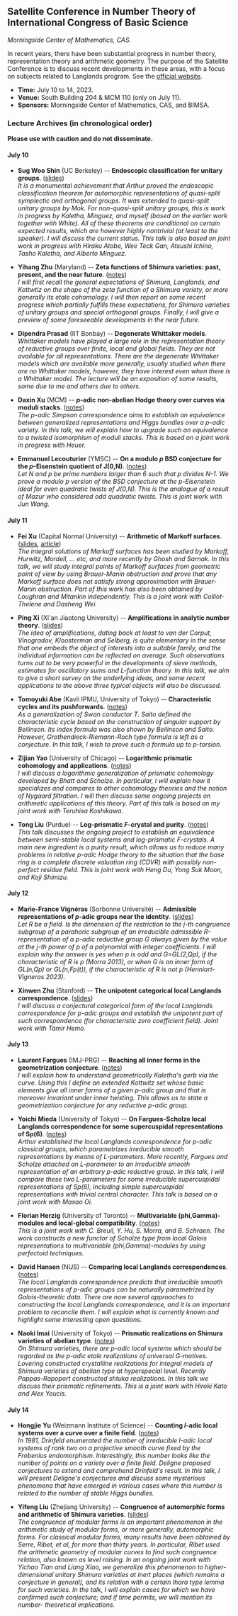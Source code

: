 <head>
    <script src="https://cdn.mathjax.org/mathjax/latest/MathJax.js?config=TeX-AMS-MML_HTMLorMML" type="text/javascript"></script>
    <script type="text/x-mathjax-config">
        MathJax.Hub.Config({
            tex2jax: {
            skipTags: ['script', 'noscript', 'style', 'textarea', 'pre'],
            inlineMath: [['$','$']]
            }
        });
    </script>
</head>


## Satellite Conference in Number Theory of International Congress of Basic Science

_Morningside Center of Mathematics, CAS._

In recent years, there have been substantial progress in number theory, representation theory and arithmetic geometry. The purpose of the Satellite Conference is to discuss recent developments in these areas, with a focus on subjects related to Langlands program. See the [official website](https://satelliteconference2023.casconf.cn/).

- **Time:** July 10 to 14, 2023.
- **Venue:** South Building 204 & MCM 110 (only on July 11).
- **Sponsors:** Morningside Center of Mathematics, CAS, and BIMSA.

### Lecture Archives (in chronological order)

**Please use with caution and do not disseminate.**

#### July 10

- **Sug Woo Shin** (UC Berkeley) -- **Endoscopic classification for unitary groups**. ([slides](././Shin.pdf)) <br/>
_It is a monumental achievement that Arthur proved the endoscopic classification theorem for automorphic representations of quasi-split symplectic and orthogonal groups. It was extended to quasi-split unitary groups by Mok. For non-quasi-split unitary groups, this is work in progress by Kaletha, Minguez, and myself (based on the earlier work together with White). All of these theorems are conditional on certain expected results, which are however highly nontrivial (at least to the speaker). I will discuss the current status. This talk is also based on joint work in progress with Hiraku Atobe, Wee Teck Gan, Atsushi Ichino, Tasho Kaletha, and Alberto Minguez._

- **Yihang Zhu** (Maryland) -- **Zeta functions of Shimura varieties: past, present, and the near future**. ([notes](././YZhu.pdf)) <br/>
_I will first recall the general expectations of Shimura, Langlands, and Kottwtiz on the shape of the zeta function of a Shimura variety, or more generally its etale cohomology. I will then report on some recent progress which partially fulfills these expectations, for Shimura varieties of unitary groups and special orthogonal groups. Finally, I will give a preview of some foreseeable developments in the near future._


- **Dipendra Prasad** (IIT Bonbay) -- **Degenerate Whittaker models**. <br/>
_Whittaker models have played a large role in the representation theory of reductive groups over finite, local and global fields. They are not available for all representations. There are the degenerate Whittaker models which are available more generally, usually studied when there are no Whittaker models, however, they have interest even when there is a Whittaker model. The lecture will be an exposition of some results, some due to me and others due to others._


- **Daxin Xu** (MCM) -- **_p_-adic non-abelian Hodge theory over curves via moduli stacks**. ([notes]()) <br/>
_The p-adic Simpson correspondence aims to establish an equivalence between generalized representations and Higgs bundles over a p-adic variety. In this talk, we will explain how to upgrade such an equivalence to a twisted isomorphism of moduli stacks. This is based on a joint work in progress with Heuer._


- **Emmanuel Lecouturier** (YMSC) -- **On a modulo _p_ BSD conjecture for the _p_-Eisenstein quotient of J(0,N)**. ([notes]()) <br/>
_Let N and p be prime numbers larger than 6 such that p divides N-1. We prove a modulo p version of the BSD conjecture at the p-Eisenstein ideal for even quadratic twists of J(0,N). This is the analogue of a result of Mazur who considered odd quadratic twists. This is joint work with Jun Wang._



#### July 11

- **Fei Xu** (Capital Normal University) -- **Arithmetic of Markoff surfaces**. ([slides](././Xu.pdf), [article](././Xu1.pdf)) <br/>
_The integral solutions of Markoff surfaces has been studied by Markoff, Hurwitz, Mordell, ... etc, and more recently by Ghosh and Sarnak. In this talk, we will study integral points of Markoff surfaces from geometric point of view by using Brauer-Manin obstruction and prove that any Markoff surface does not satisfy strong approximation with Brauer-Manin obstruction. Part of this work has also been obtained by Loughran and Mitankin independently. This is a joint work with Colliot-Thelene and Dasheng Wei._


- **Ping Xi** (Xi'an Jiaotong University) -- **Amplifications in analytic number theory**. ([slides](././Xi.pdf)) <br/>
_The idea of amplifications, dating back at least to van der Corput, Vinogradov, Kloosterman and Selberg, is quite elementary in the sense that one embeds the object of interests into a suitable family, and the individual information can be reflected on average. Such observations turns out to be very powerful in the developments of sieve methods, estimates for oscillatory sums and L-function theory. In this talk, we aim to give a short survey on the underlying ideas, and some recent applications to the above three typical objects will also be discussed._


- **Tomoyuki Abe** (Kavli IPMU, University of Tokyo) -- **Characteristic cycles and its pushforwards**. ([notes]()) <br/>
_As a generalization of Swan conductor T. Saito defined the characteristic cycle based on the construction of singular support by Beilinson. Its index formula was also shown by Beilinson and Saito. However, Grothendieck-Riemann-Roch type formula is left as a conjecture. In this talk, I wish to prove such a formula up to p-torsion._


- **Zijian Yao** (University of Chicago) -- **Logarithmic prismatic cohomology and applications**. ([notes]()) <br/>
_I will discuss a logarithmic generalization of prismatic cohomology developed by Bhatt and Scholze. In particular, I will explain how it specializes and compares to other cohomology theories and the notion of Nygaard filtration. I will then discuss some ongoing projects on arithmetic applications of this theory. Part of this talk is based on my joint work with Teruhisa Koshikawa._


- **Tong Liu** (Purdue) -- **Log-prismatic _F_-crystal and purity**. ([notes]()) <br/>
_This talk discusses the ongoing project to establish an equivalence between semi-stable local systems and log-prismatic F-crystals. A main new ingredient is a purity result, which allows us to reduce many problems in relative p-adic Hodge theory to the situation that the base ring is a complete discrete valuation ring (CDVR) with possibly non-perfect residue field. This is joint work with Heng Du, Yong Suk Moon, and Koji Shimizu._


#### July 12

- **Marie-France Vignéras** (Sorbonne Université) -- **Admissible representations of _p_-adic groups near the identity**. ([slides](././Vigneras.pdf)) <br/>
_Let R be a field. Is the dimension of the restriction to the j-th congruence subgroup of a parahoric subgroup of an irreducible admissible R-representation of a p-adic reductive group G always given by the value at the j-th power of p of a polynomial with integer coefficients. I will explain why the answer is yes when p is odd and G=GL(2,Qp), if the characteristic of R is p (Morra 2013), or when G is an inner form of GL(n,Qp) or GL(n,Fp(t)), if the characteristic of R is not p (Henniart-Vigneras 2023)._


- **Xinwen Zhu** (Stanford) -- **The unipotent categorical local Langlands correspondence**. ([slides](././XZhu.pdf)) <br/>
_I will discuss a conjectural categorical form of the local Langlands correspondence for p-adic groups and establish the unipotent part of such correspondence (for characteristic zero coefficient field). Joint work with Tamir Hemo._


#### July 13

- **Laurent Fargues** (IMJ-PRG) -- **Reaching all inner forms in the geometrization conjecture**. ([notes]()) <br/>
_I will explain how to understand geometrically Kaletha's gerb via the curve. Using this I define an extended Kottwitz set whose basic elements give all inner forms of a given p-adic group and that is moreover invariant under inner twisting. This allows us to state a geometrization conjecture for any reductive p-adic group._


- **Yoichi Mieda** (University of Tokyo) -- **On Fargues-Scholze local Langlands correspondence for some supercuspidal representations of Sp(6)**. ([notes](././Mieda.pdf)) <br/>
_Arthur established the local Langlands correspondence for p-adic classical groups, which parametrizes irreducible smooth representations by means of L-parameters. More recently, Fargues and Scholze attached an L-parameter to an irreducible smooth representation of an arbitrary p-adic reductive group. In this talk, I will compare these two L-parameters for some irreducible supercuspidal representations of Sp(6), including simple supercuspidal representations with trivial central character. This talk is based on a joint work with Masao Oi._


- **Florian Herzig** (University of Toronto) -- **Multivariable (phi,Gamma)-modules and local-global compatibility**. ([notes](././Herzig.pdf)) <br/>
_This is a joint work with C. Breuil, Y. Hu, S. Morra, and B. Schraen. The work constructs a new functor of Scholze type from local Galois representations to multivariable (phi,Gamma)-modules by using perfectoid techniques._


- **David Hansen** (NUS) -- **Comparing local Langlands correspondences**. ([notes](././Hansen.pdf)) <br/>
_The local Langlands correspondence predicts that irreducible smooth representations of p-adic groups can be naturally parametrized by Galois-theoretic data. There are now several approaches to constructing the local Langlands correspondence, and it is an important problem to reconcile them. I will explain what is currently known and highlight some interesting open questions._


- **Naoki Imai** (University of Tokyo) -- **Prismatic realizations on Shimura varieties of abelian type**. ([notes]()) <br/>
_On Shimura varieties, there are p-adic local systems which should be regarded as the p-adic etale realizations of universal G-motives. Lovering constructed crystalline realizations for integral models of Shimura varieties of abelian type at hyperspecial level. Recently Pappas-Rapoport constructed shtuka realizations. In this talk we discuss their prismatic refinements. This is a joint work with Hiroki Kato and Alex Youcis._

#### July 14

- **Hongjie Yu** (Weizmann Institute of Science) -- **Counting _l_-adic local systems over a curve over a finite field**. ([notes]()) <br/>
_In 1981, Drinfeld enumerated the number of irreducible l-adic local systems of rank two on a projective smooth curve fixed by the Frobenius endomorphism. Interestingly, this number looks like the number of points on a variety over a finite field. Deligne proposed conjectures to extend and comprehend Drinfeld's result. In this talk, I will present Deligne's conjectures and discuss some mysterious phenomena that have emerged in various cases where this number is related to the number of stable Higgs bundles._


- **Yifeng Liu** (Zhejiang University) -- **Congruence of automorphic forms and arithmetic of Shimura varieties**. ([slides](././YLiu.pdf)) <br/>
_The congruence of modular forms is an important phenomenon in the arithmetic study of modular forms, or more generally, automorphic forms. For classical modular forms, many results have been obtained by Serre, Ribet, et al, for more than thirty years. In particular, Ribet used the arithmetic geometry of modular curves to find such congruence relation, also known as level raising. In an ongoing joint work with Yichao Tian and Liang Xiao, we generalize this phenomenon to higher-dimensional unitary Shimura varieties at inert places (which remains a conjecture in general), and its relation with a certain Ihara type lemma for such varieties. In the talk, I will explain cases for which we have confirmed such conjecture; and if time permits, we will mention its number- theoretical implications._
